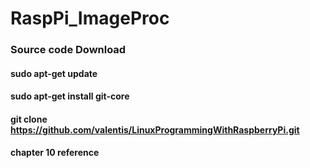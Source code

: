 # RaspPi_ImageProc
### Source code Download
#### sudo apt-get update
#### sudo apt-get install git-core
#### git clone https://github.com/valentis/LinuxProgrammingWithRaspberryPi.git
#### chapter 10 reference
